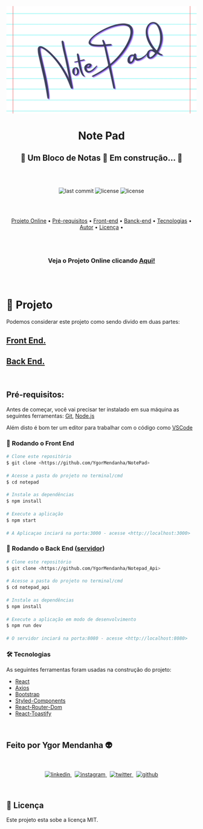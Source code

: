 ![Banner_NotePad](src/images/Notepad.png)

<h1 align="center">Note Pad</h1>
<h2 align="center"> 
	🚧  Um Bloco de Notas 🚀 Em construção...  🚧
</h2>

<br>
<br>

<div align="center"> 

![last commit](https://img.shields.io/github/last-commit/YgorMendanha/NotePad) ![license](https://img.shields.io/github/license/YgorMendanha/NotePad) ![license](https://img.shields.io/github/deployments/YgorMendanha/NotePad/app-notepad?label=Deploy) 

</div> 

<br>
<br>
<p align="center"> 
    <a href="#projeto">Projeto Online</a> •
    <a href="#prerequisitos">Pré-requisitos</a> • 
    <a href="#frontend">Front-end</a> •
    <a href="#backend">Banck-end</a> • 
    <a href="#tecnologias">Tecnologias</a> •  
    <a href="#autor">Autor</a> •
    <a href="#licenca">Licença</a> • 
</p>
<br>
<br>
<h3 align="center"> 
Veja o Projeto Online clicando 
 <a href="https://app-notepad.herokuapp.com"> Aqui!</a>
</h3>
<br>
<br>

# 🚀 Projeto

Podemos considerar este projeto como sendo divido em duas partes:

## <a href="https://github.com/YgorMendanha/NotePad">Front End. </a>

## <a href="https://github.com/YgorMendanha/Notepad_Api">Back End. </a>

<br>

<h2 id="prerequisitos">Pré-requisitos:</h2>


Antes de começar, você vai precisar ter instalado em sua máquina as seguintes ferramentas: [Git](https://git-scm.com), [Node.js](https://nodejs.org/en/)

Além disto é bom ter um editor para trabalhar com o código como [VSCode](https://code.visualstudio.com/)


<h3 id="frontend">🎲 Rodando o Front End </h3>


```bash
# Clone este repositório
$ git clone <https://github.com/YgorMendanha/NotePad>

# Acesse a pasta do projeto no terminal/cmd
$ cd notepad

# Instale as dependências
$ npm install

# Execute a aplicação 
$ npm start

# A Aplicaçao inciará na porta:3000 - acesse <http://localhost:3000>
```

<h3 id="backend">🎲 Rodando o Back End (<a href="https://github.com/YgorMendanha/Notepad_Api">servidor</a>) </h2>


```bash
# Clone este repositório
$ git clone <https://github.com/YgorMendanha/Notepad_Api>

# Acesse a pasta do projeto no terminal/cmd
$ cd notepad_api

# Instale as dependências
$ npm install

# Execute a aplicação em modo de desenvolvimento
$ npm run dev

# O servidor inciará na porta:8080 - acesse <http://localhost:8080>
```
<h3 id="tecnologias">🛠 Tecnologias </h2> 

As seguintes ferramentas foram usadas na construção do projeto:

- [React](https://pt-br.reactjs.org/)
- [Axios](https://axios-http.com/docs/intro)
- [Bootstrap](https://getbootstrap.com)
- [Styled-Components](https://styled-components.com)
- [React-Router-Dom](https://v5.reactrouter.com/web/guides/quick-start)
- [React-Toastify](https://fkhadra.github.io/react-toastify/introduction)

<br>
<h2 id="autor">Feito por Ygor Mendanha 👽</h2>

<br>

<p align="center">
    <a href=https://www.linkedin.com/in/ygormendanha/>
        <img alt="linkedin" src="https://img.shields.io/badge/linkedin-%230077B5.svg?&style=for-the-badge&logo=linkedin&logoColor=white&link=mailto:https://www.linkedin.com/in/ygormendanha/">
    </a>
  &nbsp;
  <a href="https://www.instagram.com/_oygorguimaraes/">
        <img alt="instagram" src="https://img.shields.io/badge/Instagram-E4405F?style=for-the-badge&logo=instagram&logoColor=white">
    </a>
  &nbsp;
    <a href="https://twitter.com/oTalDoPatolino">
    <img alt="twitter" src="https://img.shields.io/twitter/follow/oTalDoPatolino?color=1DA1F2&logo=twitter&style=for-the-badge&label=twitter" />
  </a>
  &nbsp;
    <a href="https://github.com/YgorMendanha">
    <img alt="github" src="https://img.shields.io/github/followers/YgorMendanha?color=181717&logo=github&style=for-the-badge&label=github" />
  </a>
</p>

<br>
<h2 id="licenca"> 📝 Licença </h2>

Este projeto esta sobe a licença MIT.


